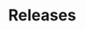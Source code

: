 # Releases

<milestones-list>
  <issues-list columns="id,title,labels">
    <source src="tunguski/kosher" milestone="milestone">
  </issues-list>
</milestones-list>

